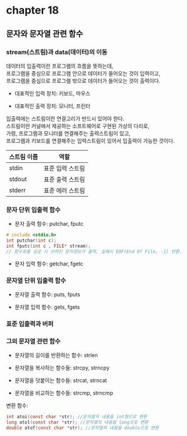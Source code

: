 # chapter 18
## 문자와 문자열 관련 함수 

### stream(스트림)과 data(데이터)의 이동

데이터의 입출력이란 프로그램의 흐름을 뜻하는데,<br>
프로그램을 중심으로 프로그램 안으로 데이터가 들어오는 것이 입력이고, <br>
프로그램을 중심으로 프로그램 밖으로 데이터가 들어오는 것이 출력이다.<br>

* 대표적인 입력 장치: 키보드, 마우스

* 대표적인 출력 장치: 모니터, 프린터 

입출력에는 스트림이란 연결고리가 반드시 있어야 한다. <br>
스트림이란 커널에서 제공하는 소프트웨어로 구현된 가상의 다리로, <br>
가령, 프로그램과 모니터를 연결해주는 출력스트림이 있고, <br>
프로그램과 키보드를 연결해주는 입력스트림이 있어서 입출력이 가능한 것이다.<br> 

|스트림 이름         | 역할 |
|--------------------|------|
| stdin| 표준 입력 스트림| 키보드 대상으로 입력 |
| stdout| 표준 출력 스트림| 모니터  대상으로 입력 |
| stderr| 표준 에러 스트림| 모니터  대상으로 입력 |




### 문자 단위 입출력 함수 
* 문자 출력 함수: putchar, fputc
```c
# include <stdio.h>
int putchar(int c);
int fputc(int c , FILE* stream);
// 함수호출 성공 시 쓰여진 문자정보가 출력, 실패시 EOF(End Of File, -1) 반환.

```



* 문자 입력 함수: getchar, fgetc

### 문자열 단위 입출력 함수
* 문자열 출력 함수: puts, fputs

* 문자열 입력 함수: gets, fgets
### 표준 입출력과 버퍼 


### 그외 문자열 관련 함수
* 문자열의 길이를 반환하는 함수: strlen

* 문자열을 복사하는 함수들: strcpy, strncpy

* 문자열을 덧붙이는 함수들: strcat, strncat

* 문자열을 비교하는 함수들: strcmp, strncmp

변환 함수: <br>
```c
int atoi(const char *str); //문자열의 내용을 int형으로 변환
long atol(const char *str); //문자열의 내용을 long으로 변환
double atof(const char *str); //문자열의 내용을 double으로 변환
```


